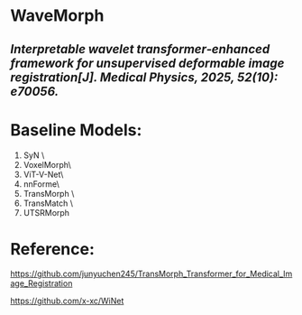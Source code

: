 # WaveMorph

## _Interpretable wavelet transformer‐enhanced framework for unsupervised deformable image registration[J]. Medical Physics, 2025, 52(10): e70056._

# Baseline Models:
1. SyN \
2. VoxelMorph\
3. ViT-V-Net\
4. nnForme\
5. TransMorph \
6. TransMatch \
7. UTSRMorph





# Reference:
https://github.com/junyuchen245/TransMorph_Transformer_for_Medical_Image_Registration

https://github.com/x-xc/WiNet
